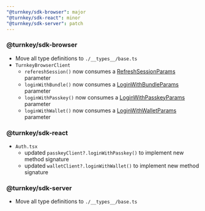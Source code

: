 ```yaml
---
"@turnkey/sdk-browser": major
"@turnkey/sdk-react": minor
"@turnkey/sdk-server": patch
---
```


### @turnkey/sdk-browser

- Move all type definitions to `./__types__/base.ts`
- `TurnkeyBrowserClient`
  - `refereshSession()` now consumes a [RefreshSessionParams](https://github.com/tkhq/sdk/blob/main/packages/sdk-browser/src/__types__/base.ts#L213) parameter
  - `loginWithBundle()` now consumes a [LoginWithBundleParams](https://github.com/tkhq/sdk/blob/main/packages/sdk-browser/src/__types__/base.ts#L219) parameter
  - `loginWithPasskey()` now consumes a [LoginWithPasskeyParams](https://github.com/tkhq/sdk/blob/main/packages/sdk-browser/src/__types__/base.ts#L224) parameter
  - `loginWithWallet()` now consumes a [LoginWithWalletParams](https://github.com/tkhq/sdk/blob/main/packages/sdk-browser/src/__types__/base.ts#L231) parameter

### @turnkey/sdk-react

- `Auth.tsx`
  - updated `passkeyClient?.loginWithPasskey()` to implement new method signature
  - updated `walletClient?.loginWithWallet()` to implement new method signature

### @turnkey/sdk-server

- Move all type definitions to `./__types__/base.ts`
